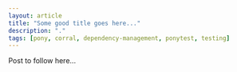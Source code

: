 ```yaml
---
layout: article
title: "Some good title goes here..."
description: "."
tags: [pony, corral, dependency-management, ponytest, testing]
---
```

Post to follow here...
